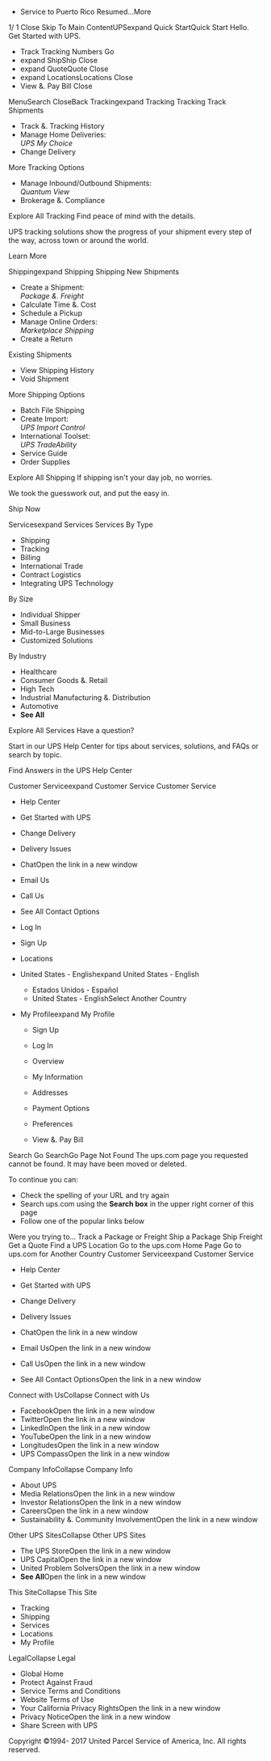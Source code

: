 *   Service to Puerto Rico Resumed...More

1/ 1 Close Skip To Main ContentUPSexpand Quick StartQuick Start Hello. Get Started with UPS.

*   Track Tracking Numbers Go
*   expand ShipShip Close
*   expand QuoteQuote Close
*   expand LocationsLocations Close
*   View &. Pay Bill Close

MenuSearch CloseBack Trackingexpand Tracking Tracking Track Shipments

*   Track &. Tracking History
*   Manage Home Deliveries:  
    _UPS My Choice_
*   Change Delivery

More Tracking Options

*   Manage Inbound/Outbound Shipments:  
    _Quantum View_
*   Brokerage &. Compliance

Explore All Tracking Find peace of mind with the details.

UPS tracking solutions show the progress of your shipment every step of the way, across town or around the world.

Learn More

Shippingexpand Shipping Shipping New Shipments

*   Create a Shipment:  
    _Package &. Freight_
*   Calculate Time &. Cost
*   Schedule a Pickup
*   Manage Online Orders:  
    _Marketplace Shipping_
*   Create a Return

Existing Shipments

*   View Shipping History
*   Void Shipment

More Shipping Options

*   Batch File Shipping
*   Create Import:  
    _UPS Import Control_
*   International Toolset:  
    _UPS TradeAbility_
*   Service Guide
*   Order Supplies

Explore All Shipping If shipping isn't your day job, no worries.

We took the guesswork out, and put the easy in.

Ship Now

Servicesexpand Services Services By Type

*   Shipping
*   Tracking
*   Billing
*   International Trade
*   Contract Logistics
*   Integrating UPS Technology

By Size

*   Individual Shipper
*   Small Business
*   Mid-to-Large Businesses
*   Customized Solutions

By Industry

*   Healthcare
*   Consumer Goods &. Retail
*   High Tech
*   Industrial Manufacturing &. Distribution
*   Automotive
*   **See All**

Explore All Services Have a question?

Start in our UPS Help Center for tips about services, solutions, and FAQs or search by topic.

Find Answers in the UPS Help Center

Customer Serviceexpand Customer Service Customer Service

*   Help Center
*   Get Started with UPS
*   Change Delivery
*   Delivery Issues

*   ChatOpen the link in a new window
*   Email Us
*   Call Us
*   See All Contact Options

*   Log In
*   Sign Up
*   Locations
*   United States - Englishexpand United States - English
    *   Estados Unidos - Español
    *   United States - EnglishSelect Another Country
*   My Profileexpand My Profile
    
    *   Sign Up
    *   Log In
    
    *   Overview
    *   My Information
    *   Addresses
    *   Payment Options
    *   Preferences
    *   View &. Pay Bill

Search Go SearchGo Page Not Found The ups.com page you requested cannot be found. It may have been moved or deleted.

To continue you can:

*   Check the spelling of your URL and try again
*   Search ups.com using the **Search box** in the upper right corner of this page
*   Follow one of the popular links below

Were you trying to... Track a Package or Freight Ship a Package Ship Freight Get a Quote Find a UPS Location Go to the ups.com Home Page Go to ups.com for Another Country Customer Serviceexpand Customer Service

*   Help Center
*   Get Started with UPS
*   Change Delivery
*   Delivery Issues

*   ChatOpen the link in a new window
*   Email UsOpen the link in a new window
*   Call UsOpen the link in a new window
*   See All Contact OptionsOpen the link in a new window

Connect with UsCollapse Connect with Us

*   FacebookOpen the link in a new window
*   TwitterOpen the link in a new window
*   LinkedInOpen the link in a new window
*   YouTubeOpen the link in a new window
*   LongitudesOpen the link in a new window
*   UPS CompassOpen the link in a new window

Company InfoCollapse Company Info

*   About UPS
*   Media RelationsOpen the link in a new window
*   Investor RelationsOpen the link in a new window
*   CareersOpen the link in a new window
*   Sustainability &. Community InvolvementOpen the link in a new window

Other UPS SitesCollapse Other UPS Sites

*   The UPS StoreOpen the link in a new window
*   UPS CapitalOpen the link in a new window
*   United Problem SolversOpen the link in a new window
*   **See All**Open the link in a new window

This SiteCollapse This Site

*   Tracking
*   Shipping
*   Services
*   Locations
*   My Profile

LegalCollapse Legal

*   Global Home
*   Protect Against Fraud
*   Service Terms and Conditions
*   Website Terms of Use
*   Your California Privacy RightsOpen the link in a new window
*   Privacy NoticeOpen the link in a new window
*   Share Screen with UPS

  

Copyright ©1994- 2017 United Parcel Service of America, Inc. All rights reserved.